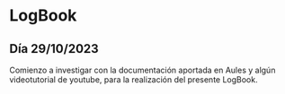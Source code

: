 # LogBook 
## Día 29/10/2023

Comienzo a investigar con la documentación aportada en Aules y algún videotutorial de youtube, para la realización del presente LogBook.